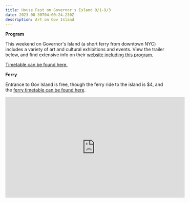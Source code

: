 ```yaml
---
title: House Fest on Governor's Island 9/1-9/3
date: 2023-08-30T04:00:24.230Z
description: Art on Gov Island
---
```

**P﻿rogram**

T﻿his weekend on Governor's Island (a short ferry from downtown NYC) includes a variety of art and cultural exhibitions and events. View the trailer below, and find extensive info on their [website including this program.](https://www.govisland.com/things-to-do/ongoing-programs)

[T﻿imetable can be found here.](https://www.govisland.com/things-to-do/events/house-fest-2023)

**F﻿erry**

E﻿ntrance to Gov Island is free, though the ferry ride to the island is $4, and the [ferry timetable can be found here](https://www.govisland.com/plan-your-visit/ferry).

[](https://www.govisland.com/things-to-do/events/house-fest-2023)



<iframe width="560" height="315" src="https://www.youtube.com/embed/_6HTrwqpsXI?si=t8B2xLztco8j0MSm" title="YouTube video player" frameborder="0" allow="accelerometer; autoplay; clipboard-write; encrypted-media; gyroscope; picture-in-picture; web-share" allowfullscreen></iframe>